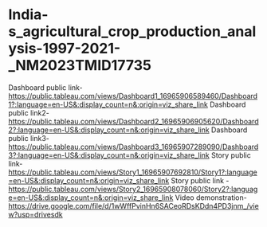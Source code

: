# India-s_agricultural_crop_production_analysis-1997-2021-_NM2023TMID17735


Dashboard public link-https://public.tableau.com/views/Dashboard1_16965906589460/Dashboard1?:language=en-US&:display_count=n&:origin=viz_share_link
Dashboard public link2-https://public.tableau.com/views/Dashboard2_16965906905620/Dashboard2?:language=en-US&:display_count=n&:origin=viz_share_link
Dashboard public link3-https://public.tableau.com/views/Dashboard3_16965907289090/Dashboard3?:language=en-US&:display_count=n&:origin=viz_share_link
Story public link-https://public.tableau.com/views/Story1_16965907692810/Story1?:language=en-US&:display_count=n&:origin=viz_share_link
Story public link -https://public.tableau.com/views/Story2_16965908078060/Story2?:language=en-US&:display_count=n&:origin=viz_share_link
Video demonstration-https://drive.google.com/file/d/1wWffPvinHn6SACeoRDsKDdn4PD3jnm_/view?usp=drivesdk
